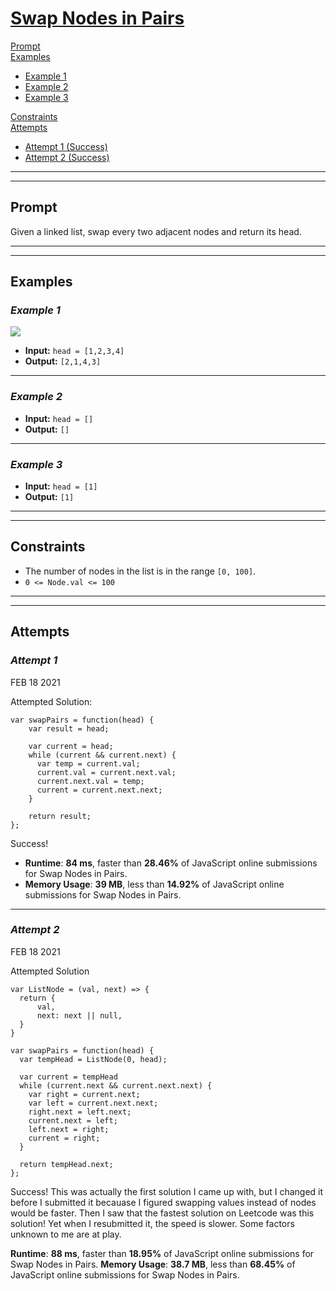 # [**Swap Nodes in Pairs**](https://leetcode.com/problems/swap-nodes-in-pairs/)

[Prompt](#prompt)  
[Examples](#examples)
- [Example 1](#example-1)  
- [Example 2](#example-2)  
- [Example 3](#example-3)  

[Constraints](#constraints)  
[Attempts](#attempts)  
- [Attempt 1 (Success)](#attempt-1)
- [Attempt 2 (Success)](#attempt-2)

---
---
## **Prompt**
Given a linked list, swap every two adjacent nodes and return its head.

---
---
## **Examples**

### *Example 1*
![](https://assets.leetcode.com/uploads/2020/10/03/swap_ex1.jpg)

- **Input:** `head = [1,2,3,4]`  
- **Output:** `[2,1,4,3]`  

---
### *Example 2*

- **Input:** `head = []`  
- **Output:** `[]`

---
### *Example 3*

- **Input:** `head = [1]`  
- **Output:** `[1]`

---
---
## **Constraints**
- The number of nodes in the list is in the range `[0, 100]`.
- `0 <= Node.val <= 100`

---
---
## **Attempts**

### *Attempt 1*
FEB 18 2021

Attempted Solution:
```
var swapPairs = function(head) {
    var result = head;
    
    var current = head;
    while (current && current.next) {
      var temp = current.val;
      current.val = current.next.val;
      current.next.val = temp;
      current = current.next.next;
    }

    return result;
};
```

Success!

- **Runtime**: **84 ms**, faster than **28.46%** of JavaScript online submissions for Swap Nodes in Pairs.
- **Memory Usage**: **39 MB**, less than **14.92%** of JavaScript online submissions for Swap Nodes in Pairs.

---
### *Attempt 2*
FEB 18 2021

Attempted Solution
```
var ListNode = (val, next) => {
  return {
      val,
      next: next || null,
  }
}

var swapPairs = function(head) {
  var tempHead = ListNode(0, head);

  var current = tempHead
  while (current.next && current.next.next) {
    var right = current.next;
    var left = current.next.next;
    right.next = left.next;
    current.next = left;
    left.next = right;
    current = right;
  }

  return tempHead.next;
};
```

Success! This was actually the first solution I came up with, but I changed it before I submitted it becauase I figured swapping values instead of nodes would be faster. Then I saw that the fastest solution on Leetcode was this solution! Yet when I resubmitted it, the speed is slower. Some factors unknown to me are at play.

**Runtime**: **88 ms**, faster than **18.95%** of JavaScript online submissions for Swap Nodes in Pairs.
**Memory Usage**: **38.7 MB**, less than **68.45%** of JavaScript online submissions for Swap Nodes in Pairs.
